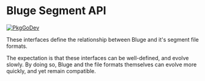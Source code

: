 # Bluge Segment API

[![PkgGoDev](https://pkg.go.dev/badge/github.com/blugelabs/bluge_segment_api)](https://pkg.go.dev/github.com/blugelabs/bluge_segment_api)

These interfaces define the relationship between Bluge and it's segment file formats.

The expectation is that these interfaces can be well-defined, and evolve slowly.  By doing so, Bluge and the file formats themselves can evolve more quickly, and yet remain compatible. 